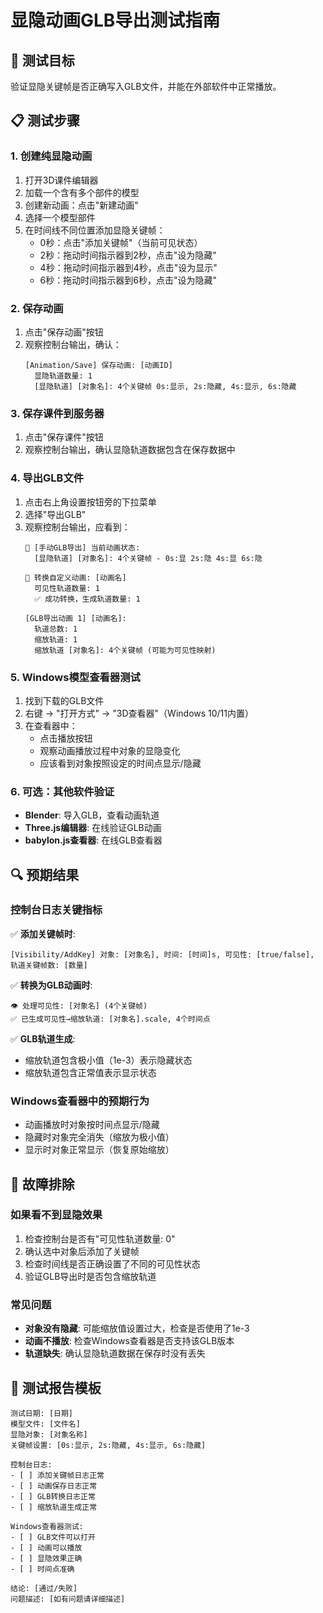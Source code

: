 # 显隐动画GLB导出测试指南

## 🎯 测试目标
验证显隐关键帧是否正确写入GLB文件，并能在外部软件中正常播放。

## 📋 测试步骤

### 1. 创建纯显隐动画
1. 打开3D课件编辑器
2. 加载一个含有多个部件的模型
3. 创建新动画：点击"新建动画"
4. 选择一个模型部件
5. 在时间线不同位置添加显隐关键帧：
   - 0秒：点击"添加关键帧"（当前可见状态）
   - 2秒：拖动时间指示器到2秒，点击"设为隐藏"
   - 4秒：拖动时间指示器到4秒，点击"设为显示"
   - 6秒：拖动时间指示器到6秒，点击"设为隐藏"

### 2. 保存动画
1. 点击"保存动画"按钮
2. 观察控制台输出，确认：
   ```
   [Animation/Save] 保存动画: [动画ID]
     显隐轨道数量: 1
     [显隐轨道] [对象名]: 4个关键帧 0s:显示, 2s:隐藏, 4s:显示, 6s:隐藏
   ```

### 3. 保存课件到服务器
1. 点击"保存课件"按钮
2. 观察控制台输出，确认显隐轨道数据包含在保存数据中

### 4. 导出GLB文件
1. 点击右上角设置按钮旁的下拉菜单
2. 选择"导出GLB"
3. 观察控制台输出，应看到：
   ```
   🎯 [手动GLB导出] 当前动画状态:
     [显隐轨道] [对象名]: 4个关键帧 - 0s:显 2s:隐 4s:显 6s:隐
   
   🔄 转换自定义动画: [动画名]
     可见性轨道数量: 1
     ✅ 成功转换，生成轨道数量: 1
   
   [GLB导出动画 1] [动画名]:
     轨道总数: 1
     缩放轨道: 1
     缩放轨道 [对象名]: 4个关键帧 (可能为可见性映射)
   ```

### 5. Windows模型查看器测试
1. 找到下载的GLB文件
2. 右键 → "打开方式" → "3D查看器"（Windows 10/11内置）
3. 在查看器中：
   - 点击播放按钮
   - 观察动画播放过程中对象的显隐变化
   - 应该看到对象按照设定的时间点显示/隐藏

### 6. 可选：其他软件验证
- **Blender**: 导入GLB，查看动画轨道
- **Three.js编辑器**: 在线验证GLB动画
- **babylon.js查看器**: 在线GLB查看器

## 🔍 预期结果

### 控制台日志关键指标
✅ **添加关键帧时**:
```
[Visibility/AddKey] 对象: [对象名], 时间: [时间]s, 可见性: [true/false], 轨道关键帧数: [数量]
```

✅ **转换为GLB动画时**:
```
👁️ 处理可见性: [对象名] (4个关键帧)
✅ 已生成可见性→缩放轨道: [对象名].scale, 4个时间点
```

✅ **GLB轨道生成**:
- 缩放轨道包含极小值（1e-3）表示隐藏状态
- 缩放轨道包含正常值表示显示状态

### Windows查看器中的预期行为
- 动画播放时对象按时间点显示/隐藏
- 隐藏时对象完全消失（缩放为极小值）
- 显示时对象正常显示（恢复原始缩放）

## 🐛 故障排除

### 如果看不到显隐效果
1. 检查控制台是否有"可见性轨道数量: 0"
2. 确认选中对象后添加了关键帧
3. 检查时间线是否正确设置了不同的可见性状态
4. 验证GLB导出时是否包含缩放轨道

### 常见问题
- **对象没有隐藏**: 可能缩放值设置过大，检查是否使用了1e-3
- **动画不播放**: 检查Windows查看器是否支持该GLB版本
- **轨道缺失**: 确认显隐轨道数据在保存时没有丢失

## 📝 测试报告模板
```
测试日期: [日期]
模型文件: [文件名]
显隐对象: [对象名称]
关键帧设置: [0s:显示, 2s:隐藏, 4s:显示, 6s:隐藏]

控制台日志:
- [ ] 添加关键帧日志正常
- [ ] 动画保存日志正常  
- [ ] GLB转换日志正常
- [ ] 缩放轨道生成正常

Windows查看器测试:
- [ ] GLB文件可以打开
- [ ] 动画可以播放
- [ ] 显隐效果正确
- [ ] 时间点准确

结论: [通过/失败]
问题描述: [如有问题请详细描述]
```

